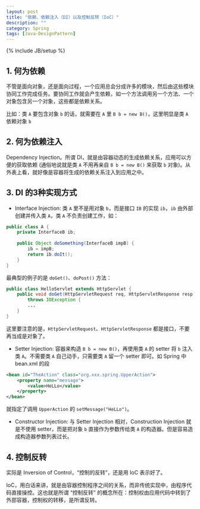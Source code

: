 ```yaml
---
layout: post
title: "依赖、依赖注入（DI）以及控制反转（IoC）"
description: ""
category: Spring
tags: [Java-DesignPattern]
---
```

{% include JB/setup %}

## 1. 何为依赖

不管是面向对象，还是面向过程，一个应用总会分成许多的模块，然后由这些模块协同工作完成任务。要协同工作就会产生依赖，如一个方法调用另一个方法、一个对象包含另一个对象，这些都是依赖关系。  

比如：类 `A` 要包含对象 `b` 的话，就需要在 `A` 里 `B b = new B()`，这里明显是类 `A` 依赖对象 `b`

## 2. 何为依赖注入

Dependency Injection。所谓 DI，就是由容器动态的生成依赖关系，应用可以方便的获取依赖 (通俗地说就是类 `A` 不用再亲自 `B b = new B()` 来获取 `b` 对象)。从外表上看，就好像是容器将生成的依赖关系注入到应用之中。

## 3. DI 的3种实现方式

* Interface Injection: 类 `A` 里不是用对象 `b`，而是接口 `IB` 的实现 `ib`，`ib` 由外部创建并传入类 `A`，类 `A` 不负责创建工作，如：

```java
public class A {  
	private InterfaceB ib;  
	  
	public Object doSomething(InterfaceB impB) {  
		ib = impB;  
		return ib.doIt();  
	}  
}  
```

最典型的例子的是 `doGet()`、`doPost()` 方法：

```java
public class HelloServlet extends HttpServlet {  
	public void doGet(HttpServletRequest req, HttpServletResponse resp)   
		throws IOException {
		...
	}  
}  
```

这里要注意的是，`HttpServletRequest`、`HttpServletResponse` 都是接口，不要再当成是对象了。  

* Setter Injection: 容器来构造 `B b = new B()`，再使用类 `A` 的 setter 将 `b` 注入类 `A`。不需要类 `A` 自己动手，只需要类 `A` 留一个 setter 即可。如 Spring 中 bean.xml 的段

```xml
<bean id="TheAction" class="org.xxx.spring.UpperAction">  
	<property name="message">  
		<value>HeLLo</value>  
	</property>  
</bean>
```

就指定了调用 `UpperAction` 的 `setMessage("HeLLo")`。

* Constructor Injection: 与 Setter Injection 相对，Construction Injection 就是不使用 setter，而是把对象 `b` 直接作为参数传给类 `A` 的构造器。但是容易造成构造器参数列表过长。

## 4. 控制反转

实际是 Inversion of Control，“控制的反转”，还是用 IoC 表示好了。

IoC，用白话来讲，就是由容器控制程序之间的关系，而非传统实现中，由程序代码直接操控。这也就是所谓 “控制反转” 的概念所在：控制权由应用代码中转到了外部容器，控制权的转移，是所谓反转。
